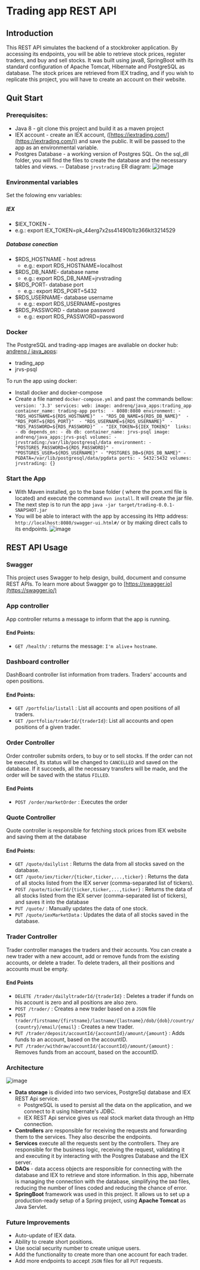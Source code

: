 # Trading app REST API
## Introduction
This REST API simulates the backend of a stockbroker application. By accessing its endpoints, you will be able to retrieve stock prices, register traders, and buy and sell stocks. 
It was built using java8, SpringBoot with its standard configuration of Apache  Tomcat, Hibernate and PostgreSQL as database.
The stock prices are retrieved from IEX trading, and if you wish to replicate this project, you will have to create an account on their website.

## Quit Start
### Prerequisites:
 - Java 8 - git clone this project and build it as a maven project
 - IEX account - create an IEX account, ([https://iextrading.com/](https://iextrading.com/)) and save the public. It will be passed to the app as an environmental variable.
 - Postgres Database - a working version of Postgres SQL. On the sql_dll folder, you will find the files to create the database and the necessary tables and views. 
 -- Database `jrvstrading` ER diagram: ![image](https://drive.google.com/uc?export=view&id=1rfalg0lU3i_7MU3ZZ9VUPTVH_iVATdEd)

### Environmental variables 
Set the folowing env variables:
##### IEX 
 - $IEX_TOKEN  - 
 - e.g.: export IEX_TOKEN=pk_44erg7x2ss41490b1lz366klt3214529
##### Database conection
 - $RDS_HOSTNAME - host adress
    - e.g.: export RDS_HOSTNAME=localhost
 - $RDS_DB_NAME- database name
    - e.g.: export RDS_DB_NAME=jrvstrading
 - $RDS_PORT- database port
    - e.g.: export RDS_PORT=5432
 -  $RDS_USERNAME- database username
     - e.g.: export RDS_USERNAME=postgres
 - $RDS_PASSWORD - database password
     - e.g.: export RDS_PASSWORD=password
 ### Docker
 The PostgreSQL and trading-app images are avaliable on docker hub:
 [andrenq / java_apps](https://cloud.docker.com/repository/registry-1.docker.io/andrenq/java_apps):
 - trading_app
 - jrvs-psql
 
To run the app using docker:
 -  Install docker and docker-compose
 - Create a file named  `docker-compose.yml` and past the commands bellow:
 `version: '3.3'
services:
    web:
      image: andrenq/java_apps:trading_app
      container_name: trading-app
      ports: 
          - 8080:8080
      environment:
          - "RDS_HOSTNAME=${RDS_HOSTNAME}" 
          - "RDS_DB_NAME=${RDS_DB_NAME}" 
          - "RDS_PORT=${RDS_PORT}" 
          - "RDS_USERNAME=${RDS_USERNAME}" 
          - "RDS_PASSWORD=${RDS_PASSWORD}" 
          - "IEX_TOKEN=${IEX_TOKEN}" 
      links:
          - db
      depends_on:
          - db
    db:
        container_name: jrvs-psql
        image: andrenq/java_apps:jrvs-psql
        volumes:
            - jrvstrading:/var/lib/postgresql/data
        environment:
            - "POSTGRES_PASSWORD=${RDS_PASSWORD}"
            - "POSTGRES_USER=${RDS_USERNAME}"
            - "POSTGRES_DB=${RDS_DB_NAME}"
            - PGDATA=/var/lib/postgresql/data/pgdata
        ports:
            - 5432:5432
volumes:
    jrvstrading: {}`
### Start the App
- With Maven installed, go to the base folder ( where the pom.xml file is located) and execute the command `mvn install`. It will create the jar file.
- The next step is to run the app `java -jar target/trading-0.0.1-SNAPSHOT.jar`
- You will be able to interact with the app by accessing its Http address: `http://localhost:8080/swagger-ui.html#/` or by making direct calls to its endpoints.
![image](https://drive.google.com/uc?export=view&id=1CAvd_H93slk86gjNskusAfslaLDF2BZS)

## REST API Usage

### Swagger
This project uses Swagger to help design, build, document and consume REST APIs. To learn more about Swagger go to [https://swagger.io](https://swagger.io/) 

### App controller
App controller returns a message to inform that the app is running.
#### End Points:
 - `GET /health/` :  returns the message: `I'm alive`+ `hostname`.
### Dashboard controller
 DashBoard controller list information from traders. Traders' accounts and open positions.
#### End Points:
 - `GET /portfolio/listall` : List all accounts and open positions of all traders.
 - `GET /portfolio/traderId/{traderId}`: List all accounts and open positions of a given trader.
### Order Controller
Order controller submits orders, to buy or to sell stocks. If the order can not be executed, its status will be changed to `CANCELLED` and saved on the database. If it succeeds, all the necessary transfers will be made, and the order will be saved with the status `FILLED`.

#### End Points
- `POST /order/marketOrder`  : Executes the order
### Quote Controller
Quote controller is responsible for fetching stock prices from IEX website and saving them at the database
#### End Points:
-   `GET /quote/dailylist`  : Returns the data from all stocks saved on the database.
-   `GET /quote/iex/ticker/{ticker,ticker,...,ticker}`  : Returns the data of all stocks listed from the IEX server (comma-separated list of tickers).
-   `POST /quote/tickerId/{ticker,ticker,...,ticker}`  :  Returns the data of all stocks listed from the IEX server (comma-separated list of tickers), and saves it into the database
-   `PUT /quote/`  : Manually updates the data of one stock.
-   `PUT /quote/iexMarketData`  : Updates the data of all stocks saved in the database.

### Trader Controller
Trader controller manages the traders and their accounts. You can create a new trader with a new account, add or remove funds from the existing accounts, or delete a trader. To delete traders, all their positions and accounts must be empty.

#### End Points
-   `DELETE /trader/dailyltraderId/{traderId}`  : Deletes a trader if funds on his account is zero and all positions are also zero.
-   `POST /trader/`  : Creates a new trader based on a `JSON` file
-   `POST trader/firstname/{firstname}/lastname/{lastname}/dob/{dob}/country/{country}/email/{email}`  : Creates a new trader.
-   `PUT /trader/deposit/accountId/{accountId}/amount/{amount}`  : Adds funds to an account, based on the accountID. 
-   `PUT /trader/withdraw/accountId/{accountId}/amount/{amount}`  : Removes funds from an account, based on the accountID. 
### Architecture
![image](https://drive.google.com/uc?export=view&id=1a2LvTx4cFLhOTxMN0bNlZ-PAAR4dPJbr)

-   **Data storage**  is divided into two services, PostgreSql database and IEX REST Api service. 
    - PostgreSQL is used to persist all the data on the application, and we connect to it using hibernate's JDBC. 
    - IEX REST Api service gives us real stock market data through an Http connection.
- **Controllers**  are responsible for receiving the requests and forwarding them to the services. They also describe the endpoints.
- **Services** execute all the requests sent by the controllers. They are responsible for the business logic, receiving the request, validating it and executing it by interacting with the Postgres Database and the IEX server.
- **DAOs** - data access objects are responsible for connecting with the database and IEX to retrieve and store information. In this app, hibernate is managing the connection with the database, simplifying the `DAO` files, reducing the number of lines coded and reducing the chance of error.
- **SpringBoot** framework was used in this project. It allows us to set up a production-ready setup of a Spring project, using **Apache Tomcat** as Java Servlet.

### Future Improvements
 - Auto-update of IEX data.
 - Ability to create short positions.
 - Use social security number to create unique users.
 - Add the functionality to create more than one account for each trader.
 - Add more endpoints to accept `JSON` files for all `PUT` requests.

 

<!--stackedit_data:
eyJoaXN0b3J5IjpbNDE4MzEyMTgzLC0yMDMzNDExNjQsMTYyMz
M2NTAxOSwtMTMxMDEyNDg0NSwtMTIxMDIxMjM3NSwtMTgyMzQw
NDg4MCwtMTgwMjE0OTQ0MSwtNTU1OTM1ODM2LDE2MjA2MDA2Nj
UsLTEyMTIzMzU2NTMsMTE5MzcyNDY5NCw5MzUzNjkxNzksMTU5
Njk0MTUxNiwxMzcxNzg4NDIwLDExNzAyMjU4NTMsMTAxMTY1ND
Q5NSwzMTA2ODQ3NjQsLTExMzIwMTg1OSwxNzcwNzQ4ODM2LC0x
MjYzMDU3MjYxXX0=
-->